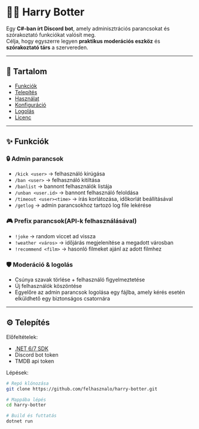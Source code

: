# 🧙‍♂️ Harry Botter

Egy **C#-ban írt Discord bot**, amely adminisztrációs parancsokat és szórakoztató funkciókat valósít meg.  
Célja, hogy egyszerre legyen **praktikus moderációs eszköz** és **szórakoztató társ** a szervereden.  

---

## 📖 Tartalom
- [Funkciók](#-funkciók)
- [Telepítés](#-telepítés)
- [Használat](#-használat)
- [Konfiguráció](#-konfiguráció)
- [Logolás](#-logolás)
- [Licenc](#-licenc)

---

## ✨ Funkciók

### 🔒 Admin parancsok
- `/kick <user>` → felhasználó kirúgása  
- `/ban <user>` → felhasználó kitiltása
- `/banlist` → bannont felhasználók listája
- `/unban <user.id>` → bannont felhasználó feloldása
- `/timeout <user><time>` → írás korlátozása, időkorlát beállításával
- `/getlog` → admin parancsokhoz tartozó log file lekérése

### 🎮 Prefix parancsok(API-k felhasználásával)
- `!joke` → random viccet ad vissza   
- `!weather <város>` → időjárás megjelenítése a megadott városban  
- `!recommend <film>` → hasonló filmeket ajánl az adott filmhez  

### 🛡️ Moderáció & logolás
- Csúnya szavak törlése + felhasználó figyelmeztetése  
- Új felhasználók köszöntése  
- Egyelőre az admin parancsok logolása egy fájlba, amely kérés esetén elküldhető egy biztonságos csatornára  

---

## ⚙️ Telepítés

Előfeltételek:
- [.NET 6/7 SDK](https://dotnet.microsoft.com/)  
- Discord bot token
- TMDB api token

Lépések:
```bash
# Repó klónozása
git clone https://github.com/felhasznalo/harry-botter.git

# Mappába lépés
cd harry-botter

# Build és futtatás
dotnet run

